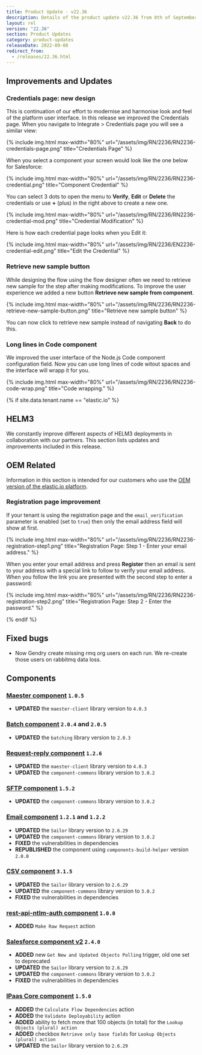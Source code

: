 ```yaml
---
title: Product Update - v22.36
description: Details of the product update v22.36 from 8th of September 2022.
layout: rel
version: "22.36"
section: Product Updates
category: product-updates
releaseDate: 2022-09-08
redirect_from:
  - /releases/22.36.html
---
```


## Improvements and Updates

### Credentials page: new design

This is continuation of our effort to modernise and harmonise look and feel of the
platform user interface. In this release we improved the Credentials page. When
you navigate to Integrate > Credentials page you will see a similar view:

{% include img.html max-width="80%" url="/assets/img/RN/2236/RN2236-credentials-page.png" title="Credentials Page" %}

When you select a component your screen would look like the one below for Salesforce:

{% include img.html max-width="80%" url="/assets/img/RN/2236/RN2236-credential.png" title="Component Credential" %}

You can select 3 dots to open the menu to **Verify**, **Edit** or **Delete** the credentials
or use **+** (plus) in the right above to create a new one.

{% include img.html max-width="80%" url="/assets/img/RN/2236/RN2236-credential-mod.png" title="Credential Modification" %}

Here is how each credential page looks when you Edit it:

{% include img.html max-width="80%" url="/assets/img/RN/2236/EN2236-credential-edit.png" title="Edit the Credential" %}

### Retrieve new sample button

While designing the flow using the flow designer often we need to retrieve new
sample for the step after making modifications. To improve the user experience
we added a new button **Retrieve new sample from component**.

{% include img.html max-width="80%" url="/assets/img/RN/2236/RN2236-retrieve-new-sample-button.png" title="Retrieve new sample button" %}

You can now click to retrieve new sample instead of navigating **Back** to do this.

### Long lines in Code component

We improved the user interface of the Node.js Code component configuration field.
Now you can use long lines of code witout spaces and the interface will wrapp it for you.

{% include img.html max-width="80%" url="/assets/img/RN/2236/RN2236-code-wrap.png" title="Code wrapping." %}


{% if site.data.tenant.name == "elastic.io" %}

## HELM3

We constantly improve different aspects of HELM3 deployments in collaboration
with our partners. This section lists updates and improvements included in this release.



## OEM Related

Information in this section is intended for our customers who use the
[OEM version of the elastic.io platform](https://www.elastic.io/saas-embedded-integration/).

### Registration page improvement

If your tenant is using the registration page and the `email_verification` parameter
is enabled (set to `true`) then only the email address field will show at first.

{% include img.html max-width="80%" url="/assets/img/RN/2236/RN2236-registration-step1.png" title="Registration Page: Step 1 - Enter your email address." %}

When you enter your email address and press **Register** then an email is sent to
your address with a special link to follow to verify your email address. When you
follow the link you are presented with the second step to enter a password:

{% include img.html max-width="80%" url="/assets/img/RN/2236/RN2236-registration-step2.png" title="Registration Page: Step 2 - Enter the password." %}

{% endif %}

## Fixed bugs

* Now Gendry create missing rmq org users on each run. We re-create those users on rabbitmq data loss.

## Components

### [Maester component](/components/maester/) `1.0.5`

*   **UPDATED** the `maester-client` library version to `4.0.3`

### [Batch component](/components/batch) `2.0.4` and `2.0.5`

*   **UPDATED** the `batching` library version to `2.0.3`

### [Request-reply component](/components/request-reply/) `1.2.6`

*   **UPDATED** the `maester-client` library version to `4.0.3`
*   **UPDATED** the `component-commons` library version to `3.0.2`

### [SFTP component](/components/sftp/) `1.5.2`

*   **UPDATED** the `component-commons` library version to `3.0.2`

### [Email component](/components/email/) `1.2.1` and `1.2.2`

*   **UPDATED** the `Sailor` library version to `2.6.29`
*   **UPDATED** the `component-commons` library version to `3.0.2`
*   **FIXED** the vulnerabilities in dependencies
*   **REPUBLISHED** the component using `components-build-helper` version `2.0.0`

### [CSV component](/components/csv/) `3.1.5`

*   **UPDATED** the `Sailor` library version to `2.6.29`
*   **UPDATED** the `component-commons` library version to `3.0.2`
*   **FIXED** the vulnerabilities in dependencies

### [rest-api-ntlm-auth component](/components/rest-api-ntlm-auth/) `1.0.0`

*   **ADDED** `Make Raw Request` action

### [Salesforce component v2](/components/salesforce/) `2.4.0`

*   **ADDED** new `Get New and Updated Objects Polling` trigger, old one set to deprecated
*   **UPDATED** the `Sailor` library version to `2.6.29`
*   **UPDATED** the `component-commons` library version to `3.0.2`
*   **FIXED** the vulnerabilities in dependencies

### [IPaas Core component](/components/ipaas-core/) `1.5.0`

*   **ADDED** the `Calculate Flow Dependencies` action
*   **ADDED** the `Validate Deployability` action
*   **ADDED** ability to fetch more that 100 objects (in total) for the `Lookup Objects (plural) action`
*   **ADDED** checkbox `Retrieve only base fields` for `Lookup Objects (plural) action`
*   **UPDATED** the `Sailor` library version to `2.6.29`
